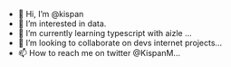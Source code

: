 - 👋 Hi, I’m @kispan
- 👀 I’m interested in data.
- 🌱 I’m currently learning typescript with aizle ...
- 💞️ I’m looking to collaborate on devs internet projects...
- 📫 How to reach me on twitter @KispanM...

<!---
kispan/kispan is a ✨ special ✨ repository because its `README.md` (this file) appears on your GitHub profile.
You can click the Preview link to take a look at your changes.
--->
